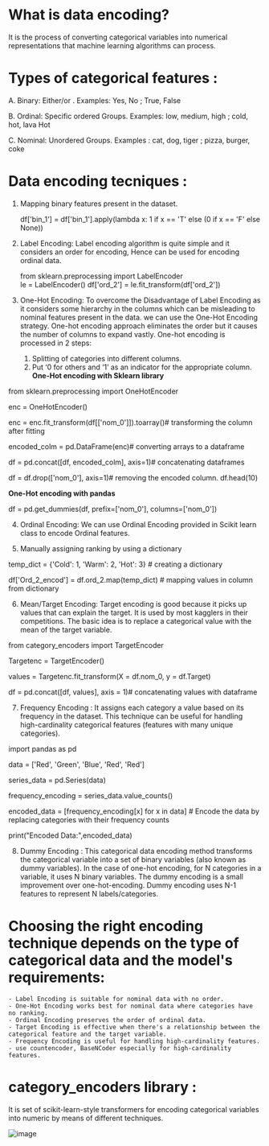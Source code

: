 # What is data encoding?

It is the process of converting categorical variables into numerical representations that machine learning algorithms can process.

# Types of categorical features :

A. Binary: Either/or .
Examples: Yes, No ; True, False

B. Ordinal: Specific ordered Groups. 
Examples: low, medium, high ; cold, hot, lava Hot

C. Nominal: Unordered Groups. 
Examples : cat, dog, tiger ; pizza, burger, coke

# Data encoding tecniques :

1. Mapping binary features present in the dataset.
   
   df['bin_1'] = df['bin_1'].apply(lambda x: 1 if x == 'T' else (0 if x == 'F' else None))
   
2. Label Encoding: Label encoding algorithm is quite simple and it considers an order for encoding, Hence can be used for encoding ordinal data.

    from sklearn.preprocessing import LabelEncoder  
    le = LabelEncoder()
    df['ord_2'] = le.fit_transform(df['ord_2'])

   
3. One-Hot Encoding: To overcome the Disadvantage of Label Encoding as it considers some hierarchy in the columns which can be misleading to nominal features present in the data. we can use the One-Hot Encoding strategy. One-hot encoding approach eliminates the order but it causes the number of columns to expand vastly. 
One-hot encoding is processed in 2 steps:

    1. Splitting of categories into different columns.
    2. Put ‘0 for others and ‘1’ as an indicator for the appropriate column.
**One-Hot encoding with Sklearn library**
     
from sklearn.preprocessing import OneHotEncoder

enc = OneHotEncoder()

enc = enc.fit_transform(df[['nom_0']]).toarray()# transforming the column after fitting

encoded_colm = pd.DataFrame(enc)# converting arrays to a dataframe

df = pd.concat([df, encoded_colm], axis=1)# concatenating dataframes

df = df.drop(['nom_0'], axis=1)# removing the encoded column.
df.head(10)

**One-Hot encoding with pandas**

df = pd.get_dummies(df, prefix=['nom_0'], columns=['nom_0'])


4. Ordinal Encoding: We can use Ordinal Encoding provided in Scikit learn class to encode Ordinal features.
   
5. Manually assigning ranking by using a dictionary

  
temp_dict = {'Cold': 1, 'Warm': 2, 'Hot': 3}   # creating a dictionary

df['Ord_2_encod'] = df.ord_2.map(temp_dict)  # mapping values in column from dictionary

6. Mean/Target Encoding: Target encoding is good because it picks up values that can explain the target. It is used by most kagglers in their competitions. The basic idea is to replace a categorical value with the mean of the target variable.

from category_encoders import TargetEncoder

Targetenc = TargetEncoder()

values = Targetenc.fit_transform(X = df.nom_0, y = df.Target)

df = pd.concat([df, values], axis = 1)# concatenating values with dataframe

7. Frequency Encoding : It  assigns each category a value based on its frequency in the dataset. This technique can be useful for handling high-cardinality categorical features (features with many unique categories).

import pandas as pd

data = ['Red', 'Green', 'Blue', 'Red', 'Red']

series_data = pd.Series(data)

frequency_encoding = series_data.value_counts()

encoded_data = [frequency_encoding[x] for x in data]  # Encode the data by replacing categories with their frequency counts

print("Encoded Data:",encoded_data)

8. Dummy Encoding : This categorical data encoding method transforms the categorical variable into a set of binary variables (also known as dummy variables). In the case of one-hot encoding, for N categories in a variable, it uses N binary variables. The dummy encoding is a small improvement over one-hot-encoding. Dummy encoding uses N-1 features to represent N labels/categories.

# Choosing the right encoding technique depends on the type of categorical data and the model's requirements:

    - Label Encoding is suitable for nominal data with no order.
    - One-Hot Encoding works best for nominal data where categories have no ranking.
    - Ordinal Encoding preserves the order of ordinal data.
    - Target Encoding is effective when there's a relationship between the categorical feature and the target variable.
    - Frequency Encoding is useful for handling high-cardinality features.
    - use countencoder, BaseNCoder especially for high-cardinality features.

# category_encoders library :

It is  set of scikit-learn-style transformers for encoding categorical variables into numeric by means of different techniques.

![image](https://github.com/user-attachments/assets/84b692bc-e8b3-4bb2-9b7b-621a11fe4bc5)

